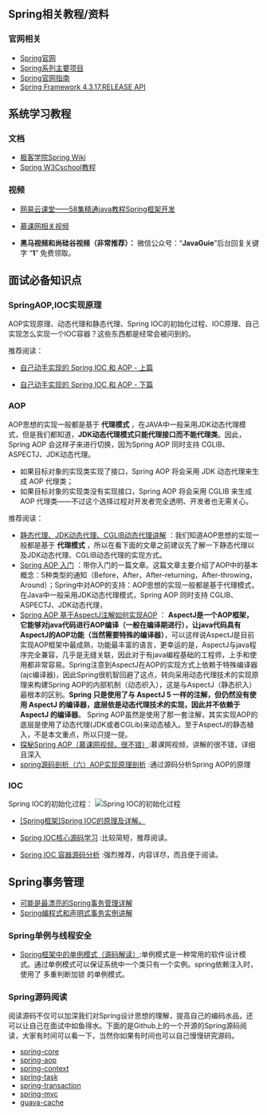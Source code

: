 

## Spring相关教程/资料

### 官网相关

- [Spring官网](https://spring.io/)
- [Spring系列主要项目](https://spring.io/projects)
-  [Spring官网指南](https://spring.io/guides)
- [Spring Framework 4.3.17.RELEASE API](https://docs.spring.io/spring/docs/4.3.17.RELEASE/javadoc-api/)

## 系统学习教程

### 文档

-  [极客学院Spring Wiki](http://wiki.jikexueyuan.com/project/spring/transaction-management.html)
- [Spring W3Cschool教程 ](https://www.w3cschool.cn/wkspring/f6pk1ic8.html)

### 视频

- [网易云课堂——58集精通java教程Spring框架开发](http://study.163.com/course/courseMain.htm?courseId=1004475015#/courseDetail?tab=1&35)
-  [慕课网相关视频](https://www.imooc.com/)

- **黑马视频和尚硅谷视频（非常推荐）：** 微信公众号：“**JavaGuie**”后台回复关键字 “**1**” 免费领取。


## 面试必备知识点

### SpringAOP,IOC实现原理

AOP实现原理、动态代理和静态代理、Spring IOC的初始化过程、IOC原理、自己实现怎么实现一个IOC容器？这些东西都是经常会被问到的。

推荐阅读：

- [自己动手实现的 Spring IOC 和 AOP - 上篇](http://www.coolblog.xyz/2018/01/18/自己动手实现的-Spring-IOC-和-AOP-上篇/)

- [自己动手实现的 Spring IOC 和 AOP - 下篇](http://www.coolblog.xyz/2018/01/18/自己动手实现的-Spring-IOC-和-AOP-下篇/)

### AOP

AOP思想的实现一般都是基于 **代理模式** ，在JAVA中一般采用JDK动态代理模式，但是我们都知道，**JDK动态代理模式只能代理接口而不能代理类**。因此，Spring AOP 会这样子来进行切换，因为Spring AOP 同时支持 CGLIB、ASPECTJ、JDK动态代理。

- 如果目标对象的实现类实现了接口，Spring AOP 将会采用 JDK 动态代理来生成 AOP 代理类；
- 如果目标对象的实现类没有实现接口，Spring AOP 将会采用 CGLIB 来生成 AOP 代理类——不过这个选择过程对开发者完全透明、开发者也无需关心。

推荐阅读：

- [静态代理、JDK动态代理、CGLIB动态代理讲解](http://www.cnblogs.com/puyangsky/p/6218925.html) ：我们知道AOP思想的实现一般都是基于 **代理模式** ，所以在看下面的文章之前建议先了解一下静态代理以及JDK动态代理、CGLIB动态代理的实现方式。
- [Spring AOP 入门](https://juejin.im/post/5aa7818af265da23844040c6) ：带你入门的一篇文章。这篇文章主要介绍了AOP中的基本概念：5种类型的通知（Before，After，After-returning，After-throwing，Around）；Spring中对AOP的支持：AOP思想的实现一般都是基于代理模式，在Java中一般采用JDK动态代理模式，Spring AOP 同时支持 CGLIB、ASPECTJ、JDK动态代理，
- [Spring AOP 基于AspectJ注解如何实现AOP](https://juejin.im/post/5a55af9e518825734d14813f) ： **AspectJ是一个AOP框架，它能够对java代码进行AOP编译（一般在编译期进行），让java代码具有AspectJ的AOP功能（当然需要特殊的编译器）**，可以这样说AspectJ是目前实现AOP框架中最成熟，功能最丰富的语言，更幸运的是，AspectJ与java程序完全兼容，几乎是无缝关联，因此对于有java编程基础的工程师，上手和使用都非常容易。Spring注意到AspectJ在AOP的实现方式上依赖于特殊编译器(ajc编译器)，因此Spring很机智回避了这点，转向采用动态代理技术的实现原理来构建Spring AOP的内部机制（动态织入），这是与AspectJ（静态织入）最根本的区别。**Spring 只是使用了与 AspectJ 5 一样的注解，但仍然没有使用 AspectJ 的编译器，底层依是动态代理技术的实现，因此并不依赖于 AspectJ 的编译器**。 Spring AOP虽然是使用了那一套注解，其实实现AOP的底层是使用了动态代理(JDK或者CGLib)来动态植入。至于AspectJ的静态植入，不是本文重点，所以只提一提。
- [探秘Spring AOP（慕课网视频，很不错）](https://www.imooc.com/learn/869):慕课网视频，讲解的很不错，详细且深入
- [spring源码剖析（六）AOP实现原理剖析](https://blog.csdn.net/fighterandknight/article/details/51209822) :通过源码分析Spring AOP的原理

### IOC

Spring IOC的初始化过程：
![Spring IOC的初始化过程](https://user-gold-cdn.xitu.io/2018/5/22/16387903ee72c831?w=709&h=56&f=png&s=4673)

- [[Spring框架]Spring IOC的原理及详解。](https://www.cnblogs.com/wang-meng/p/5597490.html)

- [Spring IOC核心源码学习](https://yikun.github.io/2015/05/29/Spring-IOC核心源码学习/) :比较简短，推荐阅读。
- [Spring IOC 容器源码分析](https://javadoop.com/post/spring-ioc) :强烈推荐，内容详尽，而且便于阅读。

## Spring事务管理

- [可能是最漂亮的Spring事务管理详解](https://juejin.im/post/5b00c52ef265da0b95276091)
- [Spring编程式和声明式事务实例讲解](https://juejin.im/post/5b010f27518825426539ba38)

### Spring单例与线程安全

- [Spring框架中的单例模式（源码解读）](http://www.cnblogs.com/chengxuyuanzhilu/p/6404991.html):单例模式是一种常用的软件设计模式。通过单例模式可以保证系统中一个类只有一个实例。spring依赖注入时，使用了 多重判断加锁 的单例模式。

### Spring源码阅读

阅读源码不仅可以加深我们对Spring设计思想的理解，提高自己的编码水品，还可以让自己在面试中如鱼得水。下面的是Github上的一个开源的Spring源码阅读，大家有时间可以看一下，当然你如果有时间也可以自己慢慢研究源码。

 - [spring-core](https://github.com/seaswalker/Spring/blob/master/note/Spring.md)
- [spring-aop](https://github.com/seaswalker/Spring/blob/master/note/spring-aop.md)
- [spring-context](https://github.com/seaswalker/Spring/blob/master/note/spring-context.md)
- [spring-task](https://github.com/seaswalker/Spring/blob/master/note/spring-task.md)
- [spring-transaction](https://github.com/seaswalker/Spring/blob/master/note/spring-transaction.md)
- [spring-mvc](https://github.com/seaswalker/Spring/blob/master/note/spring-mvc.md)
- [guava-cache](https://github.com/seaswalker/Spring/blob/master/note/guava-cache.md)
